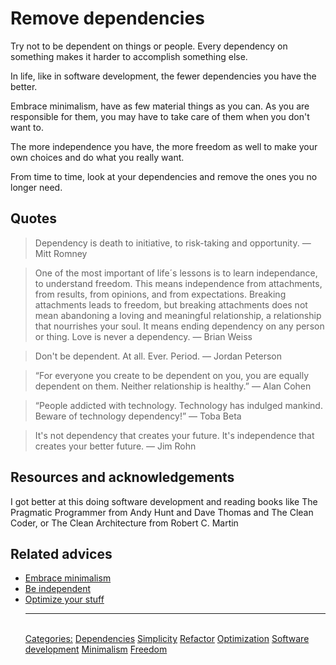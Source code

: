 # Remove dependencies

Try not to be dependent on things or people. Every dependency on something makes it harder to accomplish something else.

In life, like in software development, the fewer dependencies you have the better.

Embrace minimalism, have as few material things as you can. As you are responsible for them, you may have to take care of them when you don't want to.

The more independence you have, the more freedom as well to make your own choices and do what you really want.

From time to time, look at your dependencies and remove the ones you no longer need.

## Quotes

> Dependency is death to initiative, to risk-taking and opportunity. ― Mitt Romney

> One of the most important of life´s lessons is to learn independance, to understand freedom. This means independence from attachments, from results, from opinions, and from expectations. Breaking attachments leads to freedom, but breaking attachments does not mean abandoning a loving and meaningful relationship, a relationship that nourrishes your soul. It means ending dependency on any person or thing. Love is never a dependency. ― Brian Weiss

> Don't be dependent. At all. Ever. Period. ― Jordan Peterson

> “For everyone you create to be dependent on you, you are equally dependent on them. Neither relationship is healthy.” ― Alan Cohen

> “People addicted with technology. Technology has indulged mankind. Beware of technology dependency!” ― Toba Beta

> It's not dependency that creates your future. It's independence that creates your better future. ― Jim Rohn

## Resources and acknowledgements

I got better at this doing software development and reading books like The Pragmatic Programmer from Andy Hunt and Dave Thomas and The Clean Coder, or The Clean Architecture from Robert C. Martin

## Related advices

- [Embrace minimalism](../Embrace%20minimalism/index.md)
- [Be independent](../Be%20independent/index.md)
- [Optimize your stuff](../Optimize%20your%20stuff/index.md)<hr/><br/>[Categories:](../Categories/index.md) [Dependencies](../Categories/Dependencies.md) [Simplicity](../Categories/Simplicity.md) [Refactor](../Categories/Refactor.md) [Optimization](../Categories/Optimization.md) [Software development](../Categories/Software%20development.md) [Minimalism](../Categories/Minimalism.md) [Freedom](../Categories/Freedom.md)